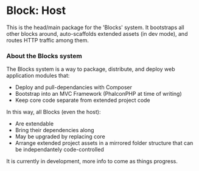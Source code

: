 Block: Host
====================
This is the head/main package for the 'Blocks' system. It bootstraps all other blocks around, auto-scaffolds extended assets (in dev mode), and routes HTTP traffic among them.

### About the Blocks system
The Blocks system is a way to package, distribute, and deploy web application modules that:
- Deploy and pull-dependancies with Composer
- Bootstrap into an MVC Framework (PhalconPHP at time of writing)
- Keep core code separate from extended project code

In this way, all Blocks (even the host):
- Are extendable
- Bring their dependencies along
- May be upgraded by replacing core
- Arrange extended project assets in a mirrored folder structure that can be independantely code-controlled

It is currently in development, more info to come as things progress.
